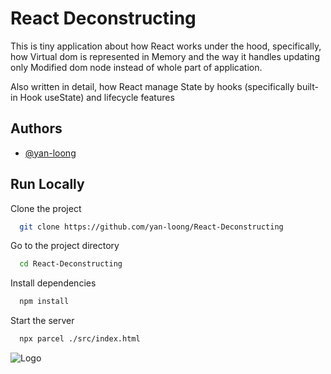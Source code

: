 
# React Deconstructing




This is tiny application about how React works under the hood, specifically, how Virtual dom is represented in Memory and the way it handles updating only Modified dom node instead of whole part of application.

Also written in detail, how React manage State by hooks (specifically built-in Hook useState) and lifecycle features



## Authors

- [@yan-loong](https://www.github.com/yan-loong)


## Run Locally

Clone the project

```bash
  git clone https://github.com/yan-loong/React-Deconstructing
```

Go to the project directory

```bash
  cd React-Deconstructing
```

Install dependencies

```bash
  npm install
```

Start the server

```bash
  npx parcel ./src/index.html
```


![Logo](https://upload.wikimedia.org/wikipedia/commons/thumb/a/a7/React-icon.svg/2300px-React-icon.svg.png)

